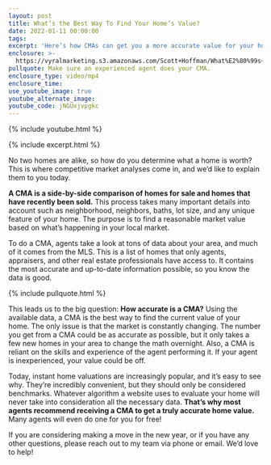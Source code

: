 ```yaml
---
layout: post
title: What’s the Best Way To Find Your Home’s Value?
date: 2022-01-11 00:00:00
tags:
excerpt: 'Here’s how CMAs can get you a more accurate value for your home. '
enclosure: >-
  https://vyralmarketing.s3.amazonaws.com/Scott+Hoffman/What%E2%80%99s+the+Best+Way+To+Find+Your+Home%E2%80%99s+Value_.mp4
pullquote: Make sure an experienced agent does your CMA.
enclosure_type: video/mp4
enclosure_time:
use_youtube_image: true
youtube_alternate_image:
youtube_code: jNGUxjvpgkc
---
```

{% include youtube.html %}

{% include excerpt.html %}

No two homes are alike, so how do you determine what a home is worth? This is where competitive market analyses come in, and we’d like to explain them to you today.&nbsp;

**A CMA is a side-by-side comparison of homes for sale and homes that have recently been sold.** This process takes many important details into account such as neighborhood, neighbors, baths, lot size, and any unique feature of your home. The purpose is to find a reasonable market value based on what’s happening in your local market.&nbsp;

To do a CMA, agents take a look at tons of data about your area, and much of it comes from the MLS. This is a list of homes that only agents, appraisers, and other real estate professionals have access to. It contains the most accurate and up-to-date information possible, so you know the data is good.&nbsp;

{% include pullquote.html %}

This leads us to the big question: **How accurate is a CMA?** Using the available data, a CMA is the best way to find the current value of your home. The only issue is that the market is constantly changing. The number you get from a CMA could be as accurate as possible, but it only takes a few new homes in your area to change the math overnight. Also, a CMA is reliant on the skills and experience of the agent performing it. If your agent is inexperienced, your value could be off.&nbsp;

Today, instant home valuations are increasingly popular, and it’s easy to see why. They’re incredibly convenient, but they should only be considered benchmarks. Whatever algorithm a website uses to evaluate your home will never take into consideration all the necessary data. **That’s why most agents recommend receiving a CMA to get a truly accurate home value.** Many agents will even do one for you for free\!&nbsp;

If you are considering making a move in the new year, or if you have any other questions, please reach out to my team via phone or email. We’d love to help\!&nbsp;
